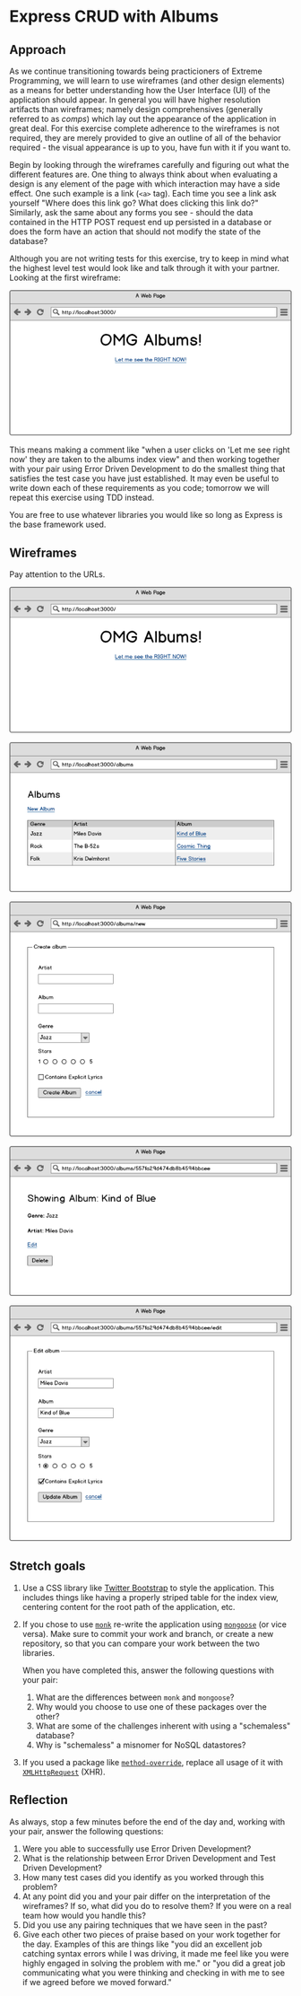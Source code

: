 # Express CRUD with Albums

## Approach

As we continue transitioning towards being practicioners of Extreme Programming, we will learn to use wireframes (and other design elements) as a means for better understanding how the User Interface (UI) of the application should appear. In general you will have higher resolution artifacts than wireframes; namely design comprehensives (generally referred to as _comps_) which lay out the appearance of the application in great deal. For this exercise complete adherence to the wireframes is not required, they are merely provided to give an outline of all of the behavior required - the visual appearance is up to you, have fun with it if you want to.

Begin by looking through the wireframes carefully and figuring out what the different features are. One thing to always think about when evaluating a design is any element of the page with which interaction may have a side effect. One such example is a link (`<a>` tag). Each time you see a link ask yourself "Where does this link go? What does clicking this link do?" Similarly, ask the same about any forms you see - should the data contained in the HTTP POST request end up persisted in a database or does the form have an action that should not modify the state of the database?

Although you are not writing tests for this exercise, try to keep in mind what the highest level test would look like and talk through it with your partner. Looking at the first wireframe:

![](wireframes/album-root-path.png)

This means making a comment like "when a user clicks on 'Let me see right now' they are taken to the albums index view" and then working together with your pair using Error Driven Development to do the smallest thing that satisfies the test case you have just established. It may even be useful to write down each of these requirements as you code; tomorrow we will repeat this exercise using TDD instead.

You are free to use whatever libraries you would like so long as Express is the base framework used.

## Wireframes

Pay attention to the URLs.

![](wireframes/album-root-path.png)

![](wireframes/album-index.png)

![](wireframes/album-new.png)

![](wireframes/album-show.png)

![](wireframes/album-edit.png)

## Stretch goals

1. Use a CSS library like [Twitter Bootstrap](http://getbootstrap.com/) to style the application. This includes things like having a properly striped table for the index view, centering content for the root path of the application, etc.
1. If you chose to use [`monk`](https://github.com/Automattic/monk) re-write the application using [`mongoose`](http://mongoosejs.com/docs/guide.html) (or vice versa). Make sure to commit your work and branch, or create a new repository, so that you can compare your work between the two libraries.

    When you have completed this, answer the following questions with your pair:

    1. What are the differences between `monk` and `mongoose`?
    1. Why would you choose to use one of these packages over the other?
    1. What are some of the challenges inherent with using a "schemaless" database?
    1. Why is "schemaless" a misnomer for NoSQL datastores?

1. If you used a package like [`method-override`](https://github.com/expressjs/method-override), replace all usage of it with [`XMLHttpRequest`](https://developer.mozilla.org/en-US/docs/Web/API/XMLHttpRequest) (XHR).

## Reflection

As always, stop a few minutes before the end of the day and, working with your pair, answer the following questions:

1. Were you able to successfully use Error Driven Development?
1. What is the relationship between Error Driven Development and Test Driven Development?
1. How many test cases did you identify as you worked through this problem?
1. At any point did you and your pair differ on the interpretation of the wireframes? If so, what did you do to resolve them? If you were on a real team how would you handle this?
1. Did you use any pairing techniques that we have seen in the past?
1. Give each other two pieces of praise based on your work together for the day. Examples of this are things like "you did an excellent job catching syntax errors while I was driving, it made me feel like you were highly engaged in solving the problem with me." or "you did a great job communicating what you were thinking and checking in with me to see if we agreed before we moved forward."
